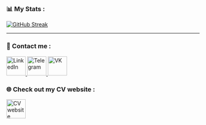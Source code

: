 <img src="https://komarev.com/ghpvc/?username=sold666&style=flat-square&color=blue" alt=""/>

### :bar_chart: My Stats :
[![GitHub Streak](http://github-readme-streak-stats.herokuapp.com?user=sold666&theme=prussian&hide_border=true&mode=weekly&card_width=500&background=100%2C1D0824%2CE0A4EB)](https://git.io/streak-stats)

<hr>

### :round_pushpin: Contact me :
<a href="https://www.linkedin.com/in/sold666/">
  <img src="https://imgur.com/a/GZ7sGMW" alt="LinkedIn" height="50" width="50">
</a>
<a href="https://t.me/solddddd">
 <img src="https://i.imgur.com/0NgZlc6.png" alt="Telegram" height="50" width="50">
</a>
<a href="https://vk.com/sold666">
 <img src="https://i.imgur.com/SqhFjmu.png" alt="VK" height="50" width="50">
</a>  

### :globe_with_meridians: Check out my CV website :
<a href="https://sold666.github.io/">
 <img src="https://i.imgur.com/hLTN4QM.png" alt="CV website" height="50" width="50">
</a>
